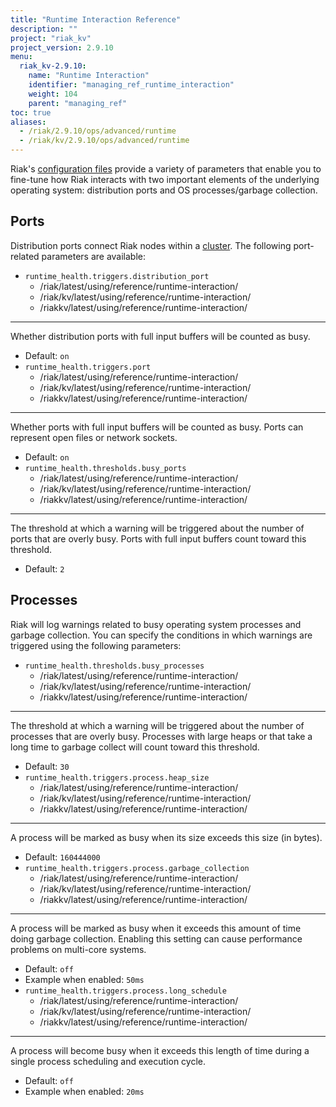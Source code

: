 ```yaml
---
title: "Runtime Interaction Reference"
description: ""
project: "riak_kv"
project_version: 2.9.10
menu:
  riak_kv-2.9.10:
    name: "Runtime Interaction"
    identifier: "managing_ref_runtime_interaction"
    weight: 104
    parent: "managing_ref"
toc: true
aliases:
  - /riak/2.9.10/ops/advanced/runtime
  - /riak/kv/2.9.10/ops/advanced/runtime
---
```


[config reference]: {{<baseurl>}}riak/kv/2.9.10/configuring/reference
[concept clusters]: {{<baseurl>}}riak/kv/2.9.10/learn/concepts/clusters

Riak's [configuration files][config reference] provide a variety of parameters that
enable you to fine-tune how Riak interacts with two important elements
of the underlying operating system: distribution ports and OS
processes/garbage collection.

## Ports

Distribution ports connect Riak nodes within a [cluster][concept clusters]. The
following port-related parameters are available:

* `runtime_health.triggers.distribution_port`
  - /riak/latest/using/reference/runtime-interaction/
  - /riak/kv/latest/using/reference/runtime-interaction/
  - /riakkv/latest/using/reference/runtime-interaction/
---
Whether distribution
  ports with full input buffers will be counted as busy.
  * Default: `on`
* `runtime_health.triggers.port`
  - /riak/latest/using/reference/runtime-interaction/
  - /riak/kv/latest/using/reference/runtime-interaction/
  - /riakkv/latest/using/reference/runtime-interaction/
---
Whether ports with full input
  buffers will be counted as busy. Ports can represent open files or network sockets.
  * Default: `on`
* `runtime_health.thresholds.busy_ports`
  - /riak/latest/using/reference/runtime-interaction/
  - /riak/kv/latest/using/reference/runtime-interaction/
  - /riakkv/latest/using/reference/runtime-interaction/
---
The threshold at which a
  warning will be triggered about the number of ports that are overly
  busy. Ports with full input buffers count toward this threshold.
  * Default: `2`

## Processes

Riak will log warnings related to busy operating system processes and
garbage collection. You can specify the conditions in which warnings are
triggered using the following parameters:

* `runtime_health.thresholds.busy_processes`
  - /riak/latest/using/reference/runtime-interaction/
  - /riak/kv/latest/using/reference/runtime-interaction/
  - /riakkv/latest/using/reference/runtime-interaction/
---
The threshold at which
  a warning will be triggered about the number of processes that are
  overly busy. Processes with large heaps or that take a long time to
  garbage collect will count toward this threshold.
  * Default: `30`
* `runtime_health.triggers.process.heap_size`
  - /riak/latest/using/reference/runtime-interaction/
  - /riak/kv/latest/using/reference/runtime-interaction/
  - /riakkv/latest/using/reference/runtime-interaction/
---
A process will be
  marked as busy when its size exceeds this size (in bytes).
  * Default: `160444000`
* `runtime_health.triggers.process.garbage_collection`
  - /riak/latest/using/reference/runtime-interaction/
  - /riak/kv/latest/using/reference/runtime-interaction/
  - /riakkv/latest/using/reference/runtime-interaction/
---
A process
  will be marked as busy when it exceeds this amount of time doing
  garbage collection. Enabling this setting can cause performance
  problems on multi-core systems.
  * Default: `off`
  * Example when enabled: `50ms`
* `runtime_health.triggers.process.long_schedule`
  - /riak/latest/using/reference/runtime-interaction/
  - /riak/kv/latest/using/reference/runtime-interaction/
  - /riakkv/latest/using/reference/runtime-interaction/
---
A process will
  become busy when it exceeds this length of time during a single
  process scheduling and execution cycle.
  * Default: `off`
  * Example when enabled: `20ms`



